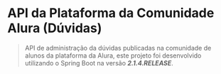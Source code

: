 # API da Plataforma da Comunidade Alura (Dúvidas)

> API de administração da dúvidas publicadas na comunidade de alunos da plataforma da Alura, este projeto foi desenvolvido utilizando o Spring Boot na versão **_2.1.4.RELEASE_**.
